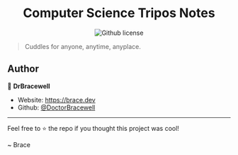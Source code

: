 <div align="center">
  <h1 align="center">Computer Science Tripos Notes</h1>
  <p>
    <img alt="Github license" src="https://img.shields.io/github/license/DoctorBracewell/cuddles?style=for-the-badge">
  </p>
</div>

> Cuddles for anyone, anytime, anyplace.
## Author

👤 **DrBracewell**

* Website: https://brace.dev
* Github: [@DoctorBracewell](https://github.com/DoctorBracewell)

---

Feel free to ⭐️ the repo if you thought this project was cool!

~ Brace
